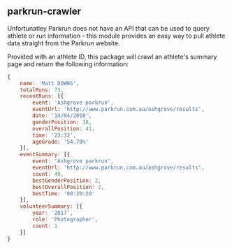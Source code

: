 ## parkrun-crawler
Unfortunatley Parkrun does not have an API that can be used to query athlete or run information - this module provides an easy way to pull athlete data straight from the Parkrun website.


Provided with an athlete ID, this package will crawl an athlete's summary page and return the following information:
```js
{
    name: 'Matt DOWNS',
    totalRuns: 73,
    recentRuns: [{
        event: 'Ashgrove parkrun',
        eventUrl: 'http://www.parkrun.com.au/ashgrove/results',
        date: '14/04/2018',
        genderPosition: 38,
        overallPosition: 41,
        time: '23:33',
        ageGrade: '54.78%'
    }],
    eventSummary: [{
        event: 'Ashgrove parkrun',
        eventUrl: 'http://www.parkrun.com.au/ashgrove/results',
        count: 49,
        bestGenderPosition: 2,
        bestOverallPosition: 2,
        bestTime: '00:20:20'
    }],
    volunteerSummary: [{
        year: '2017',
        role: 'Photographer',
        count: 1
    }]
}
```